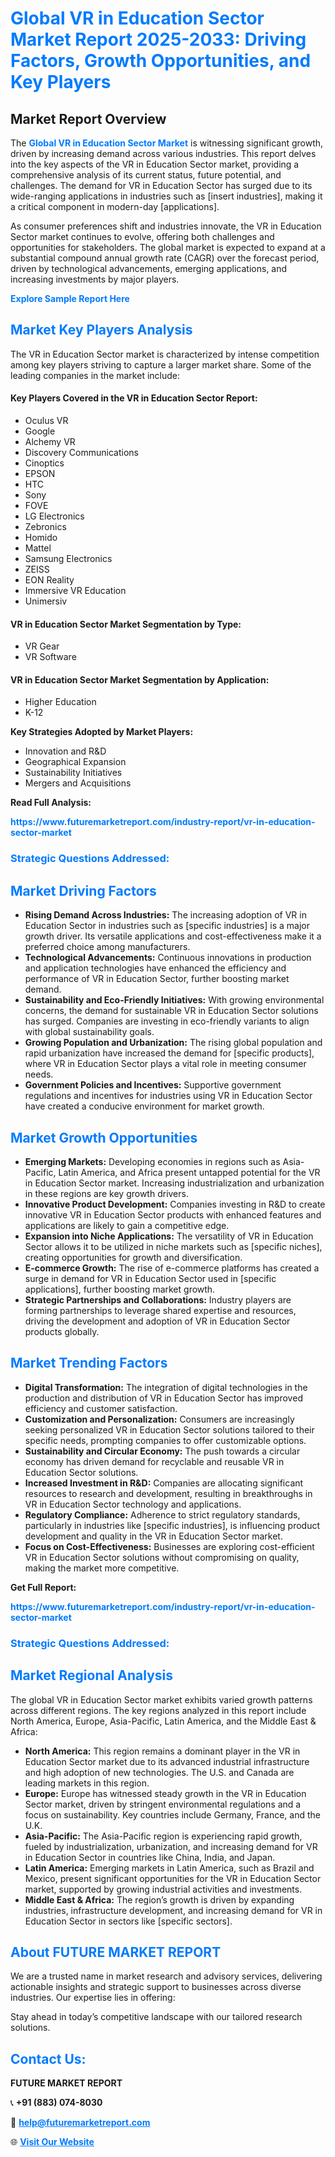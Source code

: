 <h1 style="color: #007BFF;">Global VR in Education Sector Market Report 2025-2033: Driving Factors, Growth Opportunities, and Key Players</h1>

<section id="overview">
<h2>Market Report Overview</h2>
<p>The <a href="https://www.futuremarketreport.com/industry-report/vr-in-education-sector-market" style="color: #007BFF; text-decoration: none;"><strong>Global VR in Education Sector Market</strong></a> is witnessing significant growth, driven by increasing demand across various industries. This report delves into the key aspects of the VR in Education Sector market, providing a comprehensive analysis of its current status, future potential, and challenges. The demand for VR in Education Sector has surged due to its wide-ranging applications in industries such as [insert industries], making it a critical component in modern-day [applications].</p>
<p>As consumer preferences shift and industries innovate, the VR in Education Sector market continues to evolve, offering both challenges and opportunities for stakeholders. The global market is expected to expand at a substantial compound annual growth rate (CAGR) over the forecast period, driven by technological advancements, emerging applications, and increasing investments by major players.</p>
</section>

<section id="overview">
<p><a href="https://www.futuremarketreport.com/request-sample/reportId=51682" style="color: #007BFF; text-decoration: none;"><strong>Explore Sample Report Here</strong></a></p>
</section>

<section id="key-players">
<h2 style="color: #007BFF;">Market Key Players Analysis</h2>
<p>The VR in Education Sector market is characterized by intense competition among key players striving to capture a larger market share. Some of the leading companies in the market include:</p>
<h4>Key Players Covered in the VR in Education Sector Report:</h4>
<ul><li>Oculus VR</li><li>Google</li><li>Alchemy VR</li><li>Discovery Communications</li><li>Cinoptics</li><li>EPSON</li><li>HTC</li><li>Sony</li><li>FOVE</li><li>LG Electronics</li><li>Zebronics</li><li>Homido</li><li>Mattel</li><li>Samsung Electronics</li><li>ZEISS</li><li>EON Reality</li><li>Immersive VR Education</li><li>Unimersiv</li></ul>
<h4>VR in Education Sector Market Segmentation by Type:</h4>
<ul><li>VR Gear</li><li>VR Software</li></ul>

<h4>VR in Education Sector Market Segmentation by Application:</h4>
<ul><li>Higher Education</li><li>K-12</li></ul>
<p><strong>Key Strategies Adopted by Market Players:</strong></p>
<ul>
<li>Innovation and R&D</li>
<li>Geographical Expansion</li>
<li>Sustainability Initiatives</li>
<li>Mergers and Acquisitions</li>
</ul>
</section>

<section>
<p><strong>Read Full Analysis: </strong></p><a href="https://www.futuremarketreport.com/industry-report/vr-in-education-sector-market" style="color: #007BFF; text-decoration: none;"><strong>https://www.futuremarketreport.com/industry-report/vr-in-education-sector-market</strong></a>
<h3 style="color: #007BFF;">Strategic Questions Addressed:</h3>
</section>

<section id="driving-factors">
<h2 style="color: #007BFF;">Market Driving Factors</h2>
<ul>
<li><strong>Rising Demand Across Industries:</strong> The increasing adoption of VR in Education Sector in industries such as [specific industries] is a major growth driver. Its versatile applications and cost-effectiveness make it a preferred choice among manufacturers.</li>
<li><strong>Technological Advancements:</strong> Continuous innovations in production and application technologies have enhanced the efficiency and performance of VR in Education Sector, further boosting market demand.</li>
<li><strong>Sustainability and Eco-Friendly Initiatives:</strong> With growing environmental concerns, the demand for sustainable VR in Education Sector solutions has surged. Companies are investing in eco-friendly variants to align with global sustainability goals.</li>
<li><strong>Growing Population and Urbanization:</strong> The rising global population and rapid urbanization have increased the demand for [specific products], where VR in Education Sector plays a vital role in meeting consumer needs.</li>
<li><strong>Government Policies and Incentives:</strong> Supportive government regulations and incentives for industries using VR in Education Sector have created a conducive environment for market growth.</li>
</ul>
</section>

<section id="growth-opportunities">
<h2 style="color: #007BFF;">Market Growth Opportunities</h2>
<ul>
<li><strong>Emerging Markets:</strong> Developing economies in regions such as Asia-Pacific, Latin America, and Africa present untapped potential for the VR in Education Sector market. Increasing industrialization and urbanization in these regions are key growth drivers.</li>
<li><strong>Innovative Product Development:</strong> Companies investing in R&D to create innovative VR in Education Sector products with enhanced features and applications are likely to gain a competitive edge.</li>
<li><strong>Expansion into Niche Applications:</strong> The versatility of VR in Education Sector allows it to be utilized in niche markets such as [specific niches], creating opportunities for growth and diversification.</li>
<li><strong>E-commerce Growth:</strong> The rise of e-commerce platforms has created a surge in demand for VR in Education Sector used in [specific applications], further boosting market growth.</li>
<li><strong>Strategic Partnerships and Collaborations:</strong> Industry players are forming partnerships to leverage shared expertise and resources, driving the development and adoption of VR in Education Sector products globally.</li>
</ul>
</section>

<section id="trending-factors">
<h2 style="color: #007BFF;">Market Trending Factors</h2>
<ul>
<li><strong>Digital Transformation:</strong> The integration of digital technologies in the production and distribution of VR in Education Sector has improved efficiency and customer satisfaction.</li>
<li><strong>Customization and Personalization:</strong> Consumers are increasingly seeking personalized VR in Education Sector solutions tailored to their specific needs, prompting companies to offer customizable options.</li>
<li><strong>Sustainability and Circular Economy:</strong> The push towards a circular economy has driven demand for recyclable and reusable VR in Education Sector solutions.</li>
<li><strong>Increased Investment in R&D:</strong> Companies are allocating significant resources to research and development, resulting in breakthroughs in VR in Education Sector technology and applications.</li>
<li><strong>Regulatory Compliance:</strong> Adherence to strict regulatory standards, particularly in industries like [specific industries], is influencing product development and quality in the VR in Education Sector market.</li>
<li><strong>Focus on Cost-Effectiveness:</strong> Businesses are exploring cost-efficient VR in Education Sector solutions without compromising on quality, making the market more competitive.</li>
</ul>
</section>

<section>
<p><strong>Get Full Report: </strong></p><a href="https://www.futuremarketreport.com/industry-report/vr-in-education-sector-market" style="color: #007BFF; text-decoration: none;"><strong>https://www.futuremarketreport.com/industry-report/vr-in-education-sector-market</strong></a>
<h3 style="color: #007BFF;">Strategic Questions Addressed:</h3>
</section>


<section id="regional-analysis">
<h2 style="color: #007BFF;">Market Regional Analysis</h2>
<p>The global VR in Education Sector market exhibits varied growth patterns across different regions. The key regions analyzed in this report include North America, Europe, Asia-Pacific, Latin America, and the Middle East & Africa:</p>
<ul>
<li><strong>North America:</strong> This region remains a dominant player in the VR in Education Sector market due to its advanced industrial infrastructure and high adoption of new technologies. The U.S. and Canada are leading markets in this region.</li>
<li><strong>Europe:</strong> Europe has witnessed steady growth in the VR in Education Sector market, driven by stringent environmental regulations and a focus on sustainability. Key countries include Germany, France, and the U.K.</li>
<li><strong>Asia-Pacific:</strong> The Asia-Pacific region is experiencing rapid growth, fueled by industrialization, urbanization, and increasing demand for VR in Education Sector in countries like China, India, and Japan.</li>
<li><strong>Latin America:</strong> Emerging markets in Latin America, such as Brazil and Mexico, present significant opportunities for the VR in Education Sector market, supported by growing industrial activities and investments.</li>
<li><strong>Middle East & Africa:</strong> The region’s growth is driven by expanding industries, infrastructure development, and increasing demand for VR in Education Sector in sectors like [specific sectors].</li>
</ul>
</section>

<footer>
<h2 style="color: #007BFF;">About FUTURE MARKET REPORT</h2>
<p>We are a trusted name in market research and advisory services, delivering actionable insights and strategic support to businesses across diverse industries. Our expertise lies in offering:</p>

<p>Stay ahead in today’s competitive landscape with our tailored research solutions.</p>

<h2 style="color: #007BFF;">Contact Us:</h2>
<p><strong>FUTURE MARKET REPORT</strong></p>
<p>📞 <strong>+91 (883) 074-8030</strong></p>
<p>📧 <strong><a href="mailto:help@futuremarketreport.com" style="color: #007BFF;">help@futuremarketreport.com</a></strong></p>
<p>🌐 <strong><a href="https://www.futuremarketreport.com/" style="color: #007BFF;">Visit Our Website</a></strong></p>
</footer>